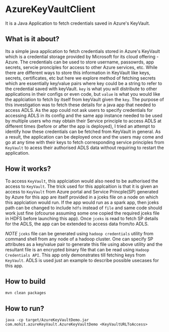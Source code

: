 # AzureKeyVaultClient

It is a Java Application to fetch credentials saved in Azure's KeyVault.


## What is it about?

Its a simple java application to fetch credentials stored in Azure's KeyVault which is a credential storage provided by
Microsoft for its cloud offering - Azure. The credentials can be used to store username, passowrds, app secrets,
servcie pronciples for access to other Azure services, etc.
While there are different ways to store this information in KeyVault like keys, secrets, certificates, etc but here we explore
method of fetching secrets which are essentially key/value pairs where key could be a string to refer to the credential
saved with keyVault. `key` is what you will distribute to other applications in their configs or even code, but `value` 
is what you would like the applciation to fetch by itself from keyVault given the `key`.
The purpose of this investigation was to fetch these details for a java app that needed to access ADLS. As the app could
not ask users to specify credentials for accessing ADLS in its config and the same app instance needed to be used by
multiple users who may obtain their Service principle to access ADLS at different times (before or after the app is
deployed), I tried an attempt to identify how these credentials can be fetched from KeyVault in general.
As a result, the application can be deployed once and the users may come and go at any time with their keys to fetch
corresponding service principles from `KeyVault` to acess their authorised ADLS data without requiring to restart the
application.

## How it works?

To access `KeyVault`, this applciation would also need to be authorised the access to `KeyVault`. 
The trick used for this applcaition is that it is given an access to `KeyVault` from Azure portal and Service
Princple(SP) generated by Azure for this app are itself provided in a jceks file on a node on which this applciation
would run. If the app would run as a spark app, then jceks path can be changed to include `hdfs` instead of `file` and
same code should work just fine (ofcourse assuming some one copied the required jceks file in HDFS before launching this
app).
Once `jceks` is read to fetch SP details for the ADLS, the app can be extended to access data from/to ADLS.

*NOTE* `jceks` file can be generated using `hadoop credentials` utility from command shell from any node of a hadoop
cluster. One can specify SP attributes as a key/value pair to generate this file using above utility and the resultant
file is an encrypted binary file that can be read using `Hadoop Credentials API`.
This app only demonstrates till fetching keys from `KeyVault`. ADLS is used just an example to describe possible
usecases for this app.

## How to build

```
mvn clean packages
```

## How to run?
```
java -cp target/AzureKeyVaultDemo.jar com.mohit.azureKeyVault.AzureKeyVaultDemo <KeyVaultURLToAccess>
```



